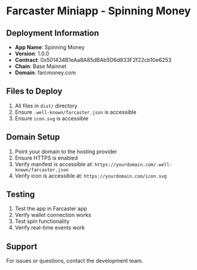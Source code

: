 # Farcaster Miniapp - Spinning Money

## Deployment Information

- **App Name**: Spinning Money
- **Version**: 1.0.0
- **Contract**: 0x501434B1eAa8A85dBAb5D6d933F2f22cb10e6253
- **Chain**: Base Mainnet
- **Domain**: farcmoney.com

## Files to Deploy

1. All files in `dist/` directory
2. Ensure `.well-known/farcaster.json` is accessible
3. Ensure `icon.svg` is accessible

## Domain Setup

1. Point your domain to the hosting provider
2. Ensure HTTPS is enabled
3. Verify manifest is accessible at: `https://yourdomain.com/.well-known/farcaster.json`
4. Verify icon is accessible at: `https://yourdomain.com/icon.svg`

## Testing

1. Test the app in Farcaster app
2. Verify wallet connection works
3. Test spin functionality
4. Verify real-time events work

## Support

For issues or questions, contact the development team.
